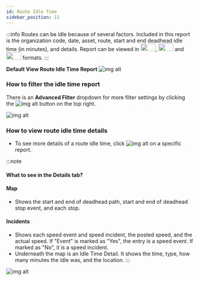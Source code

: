 ```yaml
---
id: Route Idle Time
sidebar_position: 11
---
```



:::info
Routes can be idle because of several factors. Included in this report is the organization code, date, asset, route, start and end deadhead idle time (in minutes), and details. Report can be viewed in <img src='/img/csv-btn.png' height='20px' width='40px'/>, <img src='/img/pdf-btn.png' height='20px' width='40px'/> and <img src='/img/excel-btn.png' height='20px' width='40px'/> formats.
:::

**Default View Route Idle Time Report**
![img alt](/img/route-idle-time.png)

### How to filter the idle time report
There is an **Advanced Filter** dropdown for more filter settings by clicking the ![img alt](/img/advanced-filter-btn.png) button on the top right.

![img alt](/img/route-idle-filter.png)

### How to view route idle time details
- To see more details of a route idle time, click ![img alt](/img/details-icon.png) on a specific report.<br />

:::note
#### What to see in the Details tab?
#### Map
- Shows the start and end of deadhead path, start and end of deadhead stop event, and each stop.
#### Incidents
- Shows each speed event and speed incident, the posted speed, and the actual speed. If "Event" is marked as "Yes", the entry is a speed event. If marked as "No", it is a speed incident.
- Underneath the map is an Idle Time Detail. It shows the time, type, how many minutes the idle was, and the location.
:::

![img alt](/img/route-idle-details.png)




